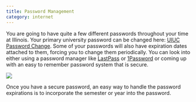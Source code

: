 ```yaml
---
title: Password Management
category: internet
---
```

You are going to have quite a few different passwords throughout your 
time at Illinois. Your primary university password can be changed here: 
[UIUC Password Change](https://identity.uillinois.edu/iamFrontEnd/iam/start/?campus=uiuc). Some of 
your passwords will also have expiration dates attached to them, forcing 
you to change them periodically. You can look into either using a password 
manager like [LastPass](https://lastpass.com/) or [1Password](https://agilebits.com/onepassword) 
or coming up with an easy to remember password system that is secure. 

![](https://imgs.xkcd.com/comics/password_strength.png)

Once you have a secure password, an easy way to handle the password expirations is 
to incorporate the semester or year into the password. 

